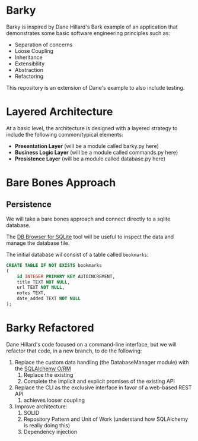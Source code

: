 # Barky

Barky is inspired by Dane Hillard's Bark example of an application that demonstrates some basic software engineering principles such as:

- Separation of concerns
- Loose Coupling
- Inheritance
- Extensibility
- Abstraction
- Refactoring

This repository is an extension of Dane's example to also include testing.

# Layered Architecture

At a basic level, the architecture is designed with a layered strategy to include the following common/typical elements:

- **Presentation Layer** (will be a module called barky.py here)
- **Business Logic Layer** (will be a module called commands.py here)
- **Presistence Layer** (will be a module called database.py here)

# Bare Bones Approach

## Persistence

We will take a bare bones approach and connect directly to a sqlite database.

The [DB Browser for SQLite](https://sqlitebrowser.org/) tool will be useful to inspect the data and manage the database file.

The initial database wil consist of a table called `bookmarks`:

```sql
CREATE TABLE IF NOT EXISTS bookmarks
(
    id INTEGER PRIMARY KEY AUTOINCREMENT,
    title TEXT NOT NULL,
    url TEXT NOT NULL,
    notes TEXT,
    date_added TEXT NOT NULL
);
```

# Barky Refactored

Dane Hillard's code focused on a command-line interface, but we will refactor that code, in a new branch, to do the following:

1. Replace the custom data handling (the DatabaseManager module) with the [SQLAlchemy O/RM](https://www.sqlalchemy.org/)
   1. Replace the existing
   1. Complete the implicit and explicit promises of the existing API
2. Replace the CLI as the exclusive interface in favor of a web-based REST API
    1. achieves looser coupling
3. Improve architecture:
   1. SOLID
   2. Repository Pattern and Unit of Work (understand how SQLAlchemy is really doing this)
   3. Dependency injection